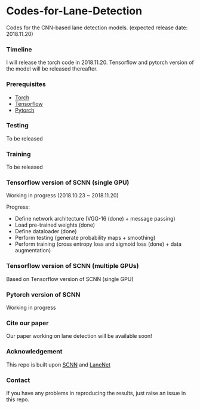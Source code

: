 # Codes-for-Lane-Detection
Codes for the CNN-based lane detection models. (expected release date: 2018.11.20)

### Timeline
I will release the torch code in 2018.11.20. Tensorflow and pytorch version of the model will be released thereafter.

### Prerequisites
- [Torch](http://torch.ch/docs/getting-started.html)
- [Tensorflow](https://www.tensorflow.org/)
- [Pytorch](https://pytorch.org/)

### Testing
To be released

### Training
To be released

### Tensorflow version of SCNN (single GPU)
Working in progress (2018.10.23 ~ 2018.11.20)

Progress:
- Define network architecture (VGG-16 (done) + message passing)
- Load pre-trained weights (done)
- Define dataloader (done)
- Perform testing (generate probability maps + smoothing)
- Perform training (cross entropy loss and sigmoid loss (done) + data augmentation)

### Tensorflow version of SCNN (multiple GPUs)

Based on Tensorflow version of SCNN (single GPU)

### Pytorch version of SCNN
Working in progress

### Cite our paper
Our paper working on lane detection will be available soon!

### Acknowledgement
This repo is built upon [SCNN](https://github.com/XingangPan/SCNN) and [LaneNet](https://github.com/MaybeShewill-CV/lanenet-lane-detection)

### Contact
If you have any problems in reproducing the results, just raise an issue in this repo.
